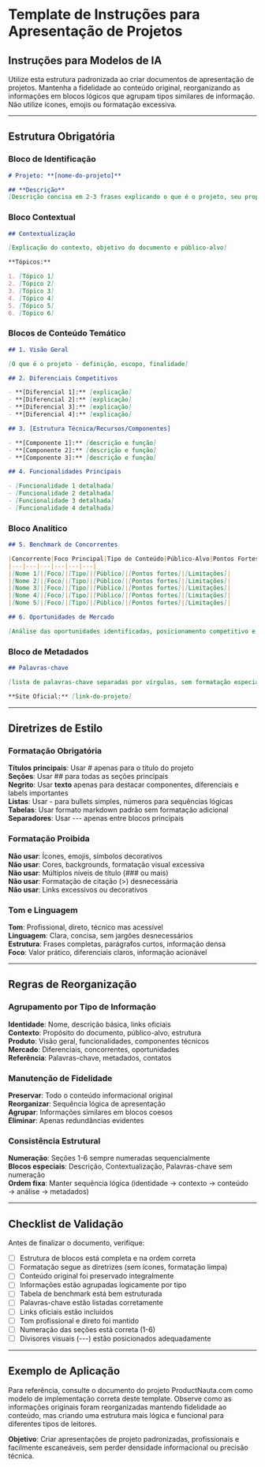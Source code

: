 # Template de Instruções para Apresentação de Projetos

## Instruções para Modelos de IA

Utilize esta estrutura padronizada ao criar documentos de apresentação de projetos. Mantenha a fidelidade ao conteúdo original, reorganizando as informações em blocos lógicos que agrupam tipos similares de informação. Não utilize ícones, emojis ou formatação excessiva.

---

## Estrutura Obrigatória

### Bloco de Identificação
```markdown
# Projeto: **[nome-do-projeto]**

## **Descrição**
[Descrição concisa em 2-3 frases explicando o que é o projeto, seu propósito principal e diferencial básico]
```

### Bloco Contextual
```markdown
## Contextualização

[Explicação do contexto, objetivo do documento e público-alvo]

**Tópicos:**

1. [Tópico 1]
2. [Tópico 2]
3. [Tópico 3]
4. [Tópico 4]
5. [Tópico 5]
6. [Tópico 6]
```

### Blocos de Conteúdo Temático
```markdown
## 1. Visão Geral

[O que é o projeto - definição, escopo, finalidade]

## 2. Diferenciais Competitivos

- **[Diferencial 1]:** [explicação]
- **[Diferencial 2]:** [explicação]
- **[Diferencial 3]:** [explicação]
- **[Diferencial 4]:** [explicação]

## 3. [Estrutura Técnica/Recursos/Componentes]

- **[Componente 1]:** [descrição e função]
- **[Componente 2]:** [descrição e função]
- **[Componente 3]:** [descrição e função]

## 4. Funcionalidades Principais

- [Funcionalidade 1 detalhada]
- [Funcionalidade 2 detalhada]
- [Funcionalidade 3 detalhada]
- [Funcionalidade 4 detalhada]
```

### Bloco Analítico
```markdown
## 5. Benchmark de Concorrentes

|Concorrente|Foco Principal|Tipo de Conteúdo|Público-Alvo|Pontos Fortes|Limitações/Oportunidade|
|---|---|---|---|---|---|
|[Nome 1]|[Foco]|[Tipo]|[Público]|[Pontos fortes]|[Limitações]|
|[Nome 2]|[Foco]|[Tipo]|[Público]|[Pontos fortes]|[Limitações]|
|[Nome 3]|[Foco]|[Tipo]|[Público]|[Pontos fortes]|[Limitações]|
|[Nome 4]|[Foco]|[Tipo]|[Público]|[Pontos fortes]|[Limitações]|
|[Nome 5]|[Foco]|[Tipo]|[Público]|[Pontos fortes]|[Limitações]|

## 6. Oportunidades de Mercado

[Análise das oportunidades identificadas, posicionamento competitivo e potencial de monetização/impacto]
```

### Bloco de Metadados
```markdown
## Palavras-chave

[lista de palavras-chave separadas por vírgulas, sem formatação especial]

**Site Oficial:** [link-do-projeto]
```

---

## Diretrizes de Estilo

### Formatação Obrigatória

**Títulos principais**: Usar # apenas para o título do projeto  
**Seções**: Usar ## para todas as seções principais  
**Negrito**: Usar **texto** apenas para destacar componentes, diferenciais e labels importantes  
**Listas**: Usar - para bullets simples, números para sequências lógicas  
**Tabelas**: Usar formato markdown padrão sem formatação adicional  
**Separadores**: Usar --- apenas entre blocos principais  

### Formatação Proibida

**Não usar**: Ícones, emojis, símbolos decorativos  
**Não usar**: Cores, backgrounds, formatação visual excessiva  
**Não usar**: Múltiplos níveis de título (### ou mais)  
**Não usar**: Formatação de citação (>) desnecessária  
**Não usar**: Links excessivos ou decorativos  

### Tom e Linguagem

**Tom**: Profissional, direto, técnico mas acessível  
**Linguagem**: Clara, concisa, sem jargões desnecessários  
**Estrutura**: Frases completas, parágrafos curtos, informação densa  
**Foco**: Valor prático, diferenciais claros, informação acionável  

---

## Regras de Reorganização

### Agrupamento por Tipo de Informação

**Identidade**: Nome, descrição básica, links oficiais  
**Contexto**: Propósito do documento, público-alvo, estrutura  
**Produto**: Visão geral, funcionalidades, componentes técnicos  
**Mercado**: Diferenciais, concorrentes, oportunidades  
**Referência**: Palavras-chave, metadados, contatos  

### Manutenção de Fidelidade

**Preservar**: Todo o conteúdo informacional original  
**Reorganizar**: Sequência lógica de apresentação  
**Agrupar**: Informações similares em blocos coesos  
**Eliminar**: Apenas redundâncias evidentes  

### Consistência Estrutural

**Numeração**: Seções 1-6 sempre numeradas sequencialmente  
**Blocos especiais**: Descrição, Contextualização, Palavras-chave sem numeração  
**Ordem fixa**: Manter sequência lógica (identidade → contexto → conteúdo → análise → metadados)  

---

## Checklist de Validação

Antes de finalizar o documento, verifique:

- [ ] Estrutura de blocos está completa e na ordem correta
- [ ] Formatação segue as diretrizes (sem ícones, formatação limpa)
- [ ] Conteúdo original foi preservado integralmente
- [ ] Informações estão agrupadas logicamente por tipo
- [ ] Tabela de benchmark está bem estruturada
- [ ] Palavras-chave estão listadas corretamente
- [ ] Links oficiais estão incluídos
- [ ] Tom profissional e direto foi mantido
- [ ] Numeração das seções está correta (1-6)
- [ ] Divisores visuais (---) estão posicionados adequadamente

---

## Exemplo de Aplicação

Para referência, consulte o documento do projeto ProductNauta.com como modelo de implementação correta deste template. Observe como as informações originais foram reorganizadas mantendo fidelidade ao conteúdo, mas criando uma estrutura mais lógica e funcional para diferentes tipos de leitores.

**Objetivo**: Criar apresentações de projeto padronizadas, profissionais e facilmente escaneáveis, sem perder densidade informacional ou precisão técnica.